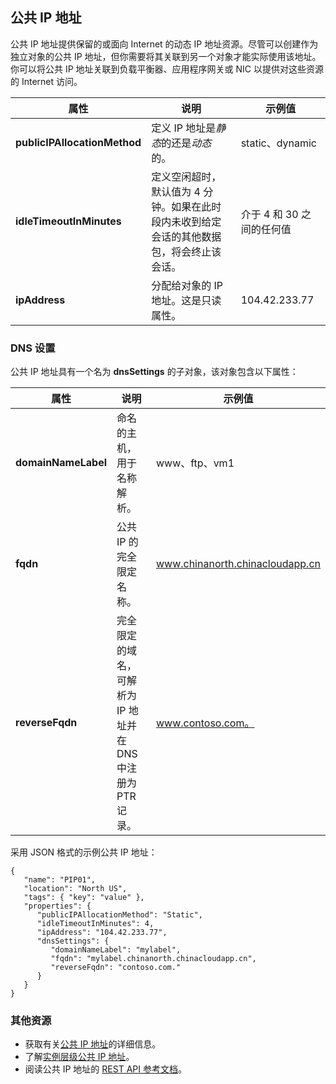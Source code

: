 ## 公共 IP 地址
<a name="Public-IP-address"></a>
公共 IP 地址提供保留的或面向 Internet 的动态 IP 地址资源。尽管可以创建作为独立对象的公共 IP 地址，但你需要将其关联到另一个对象才能实际使用该地址。你可以将公共 IP 地址关联到负载平衡器、应用程序网关或 NIC 以提供对这些资源的 Internet 访问。

|属性|说明|示例值|
|---|---|---|
|**publicIPAllocationMethod**|定义 IP 地址是*静态*的还是*动态*的。|static、dynamic|
|**idleTimeoutInMinutes**|定义空闲超时，默认值为 4 分钟。如果在此时段内未收到给定会话的其他数据包，将会终止该会话。|介于 4 和 30 之间的任何值|
|**ipAddress**|分配给对象的 IP 地址。这是只读属性。|104\.42.233.77|

### DNS 设置
<a name="DNS-settings"></a>
公共 IP 地址具有一个名为 **dnsSettings** 的子对象，该对象包含以下属性：

|属性|说明|示例值|
|---|---|---|
|**domainNameLabel**|命名的主机，用于名称解析。|www、ftp、vm1|
|**fqdn**|公共 IP 的完全限定名称。|www.chinanorth.chinacloudapp.cn|
|**reverseFqdn**|完全限定的域名，可解析为 IP 地址并在 DNS 中注册为 PTR 记录。|www.contoso.com。|

采用 JSON 格式的示例公共 IP 地址：

	{
	   "name": "PIP01",
	   "location": "North US",
	   "tags": { "key": "value" },
	   "properties": {
	      "publicIPAllocationMethod": "Static",
	      "idleTimeoutInMinutes": 4,
		  "ipAddress": "104.42.233.77",
	      "dnsSettings": {
	         "domainNameLabel": "mylabel",
			 "fqdn": "mylabel.chinanorth.chinacloudapp.cn",
	         "reverseFqdn": "contoso.com."
	      }
	   }
	} 

### 其他资源

- 获取有关[公共 IP 地址](/documentation/articles/virtual-networks-reserved-public-ip)的详细信息。
- 了解[实例层级公共 IP 地址](/documentation/articles/virtual-networks-instance-level-public-ip)。
- 阅读公共 IP 地址的 [REST API 参考文档](https://msdn.microsoft.com/zh-cn/library/azure/mt163638.aspx)。

<!---HONumber=82-->